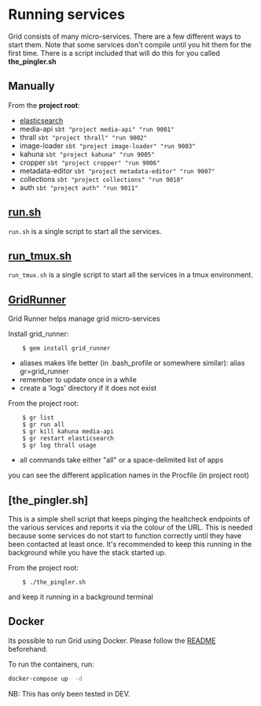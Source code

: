 # Running services

Grid consists of many micro-services. There are a few different ways to start them.
Note that some services don't compile until you hit them for the first time.
There is a script included that will do this for you called **the_pingler.sh**

## Manually
From the **project root**:

- [elasticsearch](../elasticsearch/dev-start.sh)
- media-api `sbt "project media-api" "run 9001"`
- thrall `sbt "project thrall" "run 9002"`
- image-loader `sbt "project image-loader" "run 9003"`
- kahuna `sbt "project kahuna" "run 9005"`
- cropper `sbt "project cropper" "run 9006"`
- metadata-editor `sbt "project metadata-editor" "run 9007"`
- collections `sbt "project collections" "run 9010"`
- auth `sbt "project auth" "run 9011"`

## [run.sh](../run.sh)
`run.sh` is a single script to start all the services.

## [run_tmux.sh](../run_tmux.sh)
`run_tmux.sh` is a single script to start all the services in a tmux environment.

## [GridRunner](https://github.com/guardian/grid_runner/)
Grid Runner helps manage grid micro-services

Install grid_runner:

        $ gem install grid_runner

* aliases makes life better (in .bash_profile or somewhere similar):
        alias gr=grid_runner
* remember to update once in a while
* create a 'logs' directory if it does not exist

From the project root:

        $ gr list
        $ gr run all
        $ gr kill kahuna media-api
        $ gr restart elasticsearch
        $ gr log thrall usage

* all commands take either "all" or a space-delimited list of apps

you can see the different application names in the Procfile (in project root)

## [the_pingler.sh]
This is a simple shell script that keeps pinging the healtcheck endpoints of the various
services and reports it via the colour of the URL.  This is needed because some services do
not start to function correctly until they have been contacted at least once.
It's recommended to keep this running in the background while you have the stack started up.

From the project root:

		$ ./the_pingler.sh

and keep it running in a background terminal

## Docker
Its possible to run Grid using Docker. Please follow the [README](../docker/README.md#setup) beforehand.

To run the containers, run:

```sh
docker-compose up  -d
```

NB: This has only been tested in DEV.
